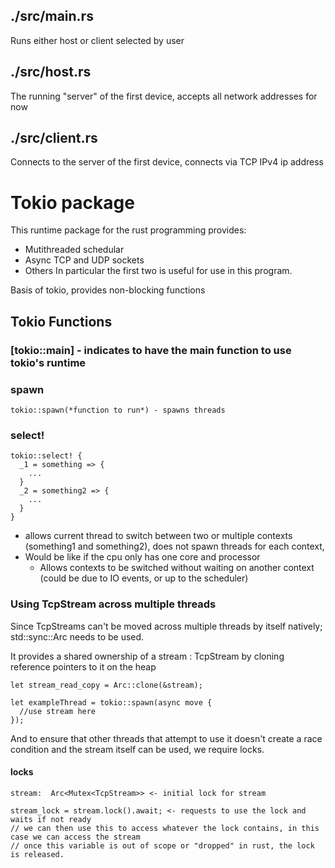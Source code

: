 ## ./src/main.rs
  Runs either host or client selected by user

## ./src/host.rs
  The running "server" of the first device,
  accepts all network addresses for now

## ./src/client.rs
  Connects to the server of the first device,
  connects via TCP IPv4 ip address


# Tokio package
This runtime package for the rust programming provides:
  - Mutithreaded schedular
  - Async TCP and UDP sockets
  - Others
In particular the first two is useful for use in this program.

Basis of tokio, provides non-blocking functions

## Tokio Functions

### [tokio::main] - indicates to have the main function to use tokio's runtime

### spawn
```
tokio::spawn(*function to run*) - spawns threads
```

### select!
```
tokio::select! {
  _1 = something => {
    ...
  }
  _2 = something2 => {
    ...
  }
}
```
- allows current thread to switch between two or multiple contexts (something1 and something2), does not spawn threads for each context, 
- Would be like if the cpu only has one core and processor
  - Allows contexts to be switched without waiting on another context (could be due to IO events, or up to the scheduler)


### Using TcpStream across multiple threads
Since TcpStreams can't be moved across multiple threads by itself natively; std::sync::Arc needs to be used.

It provides a shared ownership of a stream : TcpStream by cloning reference pointers to it on the heap
```
let stream_read_copy = Arc::clone(&stream);

let exampleThread = tokio::spawn(async move {
  //use stream here
});
```

And to ensure that other threads that attempt to use it doesn't create a race condition and the stream itself can be used, we require locks.

#### locks
```
stream:  Arc<Mutex<TcpStream>> <- initial lock for stream

stream_lock = stream.lock().await; <- requests to use the lock and waits if not ready
// we can then use this to access whatever the lock contains, in this case we can access the stream
// once this variable is out of scope or "dropped" in rust, the lock is released.

```

### 